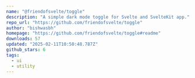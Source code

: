 ```yaml
---
name: "@friendofsvelte/toggle"
description: "A simple dark mode toggle for Svelte and SvelteKit app."
repo_url: "https://github.com/friendofsvelte/toggle"
author: "bishwasbh"
homepage: "https://github.com/friendofsvelte/toggle#readme"
downloads: 57
updated: "2025-02-11T10:50:48.787Z"
github_stars: 6
tags: 
  - ui
  - utility
---
```

